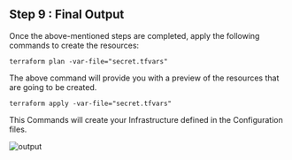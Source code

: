 ## Step 9 : Final Output

Once the above-mentioned steps are completed, apply the following commands to create the resources:
```
terraform plan -var-file="secret.tfvars"
```
The above command will provide you with a preview of the resources that are going to be created.
```
terraform apply -var-file="secret.tfvars"
``` 

This Commands will create your Infrastructure defined in the Configuration files.

![output](https://github.com/mathesh-me/two-tier-architecture-aws-using-terraform/assets/144098846/20bf38fe-6268-46c0-a7fe-d3233dde8b5b)

